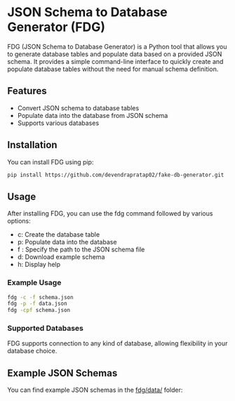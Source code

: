 # JSON Schema to Database Generator (FDG)

FDG (JSON Schema to Database Generator) is a Python tool that allows you to generate database tables and populate data based on a provided JSON schema. It provides a simple command-line interface to quickly create and populate database tables without the need for manual schema definition.

## Features

- Convert JSON schema to database tables
- Populate data into the database from JSON schema
- Supports various databases

## Installation

You can install FDG using pip:

```bash
pip install https://github.com/devendrapratap02/fake-db-generator.git
```

## Usage

After installing FDG, you can use the fdg command followed by various options:

- c: Create the database table
- p: Populate data into the database
- f <path>: Specify the path to the JSON schema file
- d: Download example schema
- h: Display help

### Example Usage

```bash
fdg -c -f schema.json
fdg -p -f data.json
fdg -cpf schema.json
```

### Supported Databases

FDG supports connection to any kind of database, allowing flexibility in your database choice.

## Example JSON Schemas

You can find example JSON schemas in the [fdg/data/](fdg/data/) folder:
